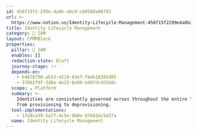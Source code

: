 ```yaml
---
id: 456f15f2-299e-4a8b-a8c9-cb0580a887d2
url: >-
  https://www.notion.so/Identity-Lifecycle-Management-456f15f2299e4a8ba8c9cb0580a887d2
title: Identity Lifecycle Management
category: 🔐 IAM
layout: CFMMBlock
properties:
  pillar: 🔐 IAM
  enables: []
  redaction-state: Draft
  journey-stage: ⭐️⭐️
  depends-on:
    - b4678790-ab53-4219-83e7-fbde18383d05
    - 37862f9f-3d8a-4e25-8e90-e487dc455b0c
  scope: ☁️ Platform
  summary: >-
    Identities are consistently governed across throughout the entire lifecycle
    from provisioning to deprovisioning.
  tool-implementations:
    - 17a9ca39-5a77-4c5e-9b0e-87b01dc5e57a
  name: Identity Lifecycle Management
---
```


